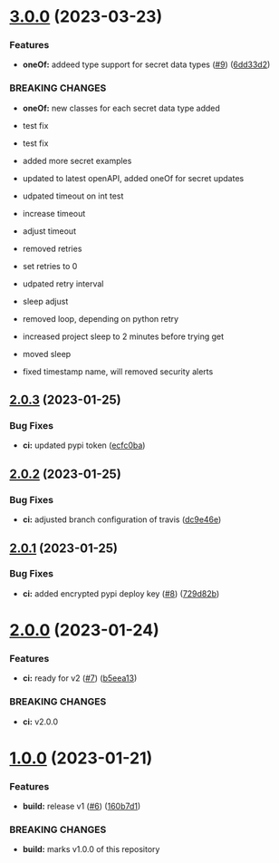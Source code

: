 # [3.0.0](https://github.ibm.com/coligo/python-sdk/compare/v2.0.3...v3.0.0) (2023-03-23)


### Features

* **oneOf:** addeed type support for secret data types ([#9](https://github.ibm.com/coligo/python-sdk/issues/9)) ([6dd33d2](https://github.ibm.com/coligo/python-sdk/commit/6dd33d2dca8663d65d00c4e5694bfa11abbb5d22))


### BREAKING CHANGES

* **oneOf:** new classes for each secret data type added

* test fix

* test fix

* added more secret examples

* updated to latest openAPI, added oneOf for secret updates

* udpated timeout on int test

* increase timeout

* adjust timeout

* removed retries

* set retries to 0

* udpated retry interval

* sleep adjust

* removed loop, depending on python retry

* increased project sleep to 2 minutes before trying get

* moved sleep

* fixed timestamp name, will removed security alerts

## [2.0.3](https://github.ibm.com/coligo/python-sdk/compare/v2.0.2...v2.0.3) (2023-01-25)


### Bug Fixes

* **ci:** updated pypi token ([ecfc0ba](https://github.ibm.com/coligo/python-sdk/commit/ecfc0bad61bb7ae88bbbcfdf2326055715febd2f))

## [2.0.2](https://github.ibm.com/coligo/python-sdk/compare/v2.0.1...v2.0.2) (2023-01-25)


### Bug Fixes

* **ci:** adjusted branch configuration of travis ([dc9e46e](https://github.ibm.com/coligo/python-sdk/commit/dc9e46e2eb4544f2af6e24d607309a422a801a66))

## [2.0.1](https://github.ibm.com/coligo/python-sdk/compare/v2.0.0...v2.0.1) (2023-01-25)


### Bug Fixes

* **ci:** added encrypted pypi deploy key ([#8](https://github.ibm.com/coligo/python-sdk/issues/8)) ([729d82b](https://github.ibm.com/coligo/python-sdk/commit/729d82b3fb1bf8e0b550041451d05a3c1d78f80d))

# [2.0.0](https://github.ibm.com/coligo/python-sdk/compare/v1.0.0...v2.0.0) (2023-01-24)


### Features

* **ci:** ready for v2 ([#7](https://github.ibm.com/coligo/python-sdk/issues/7)) ([b5eea13](https://github.ibm.com/coligo/python-sdk/commit/b5eea1399e835a3b913add7687e05ed376e87031))


### BREAKING CHANGES

* **ci:** v2.0.0

# [1.0.0](https://github.ibm.com/coligo/python-sdk/compare/v0.1.0...v1.0.0) (2023-01-21)


### Features

* **build:** release v1 ([#6](https://github.ibm.com/coligo/python-sdk/issues/6)) ([160b7d1](https://github.ibm.com/coligo/python-sdk/commit/160b7d1ac4855a0eb7e6c534c2acb500fa65695f))


### BREAKING CHANGES

* **build:** marks v1.0.0 of this repository
